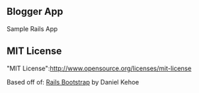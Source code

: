 ## Blogger App
Sample Rails App

## MIT License

"MIT License":http://www.opensource.org/licenses/mit-license

Based off of: [Rails Bootstrap](https://github.com/RailsApps/rails-bootstrap/) by Daniel Kehoe
